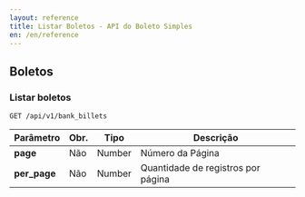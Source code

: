 ```yaml
---
layout: reference
title: Listar Boletos - API do Boleto Simples
en: /en/reference
---
```


## Boletos

### Listar boletos

<code>GET /api/v1/bank_billets</code>

<table class='table table-bordered features'>
  <thead>
    <tr>
      <th>Parâmetro</th>
      <th data-container="body" data-toggle="tooltip" title="Obrigatório">Obr.</th>
      <th>Tipo</th>
      <th>Descrição</th>
    </tr>
  </thead>
  <tbody>
  <tr>
    <td>
      <strong>page</strong>
      <br/>
    </td>
    <td>
      Não
    </td>
    <td>
        Number
    </td>
    <td>
      Número da Página
    </td>
  </tr>
  <tr>
    <td>
      <strong>per_page<strong>
    </td>
    <td>
      Não
    </td>
    <td>
        Number
    </td>
    <td>
      Quantidade de registros por página
    </td>
  </tr>
  </tbody>
</table>
